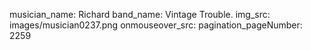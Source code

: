 musician_name: Richard
band_name: Vintage Trouble.
img_src: images/musician0237.png
onmouseover_src: 
pagination_pageNumber: 2259